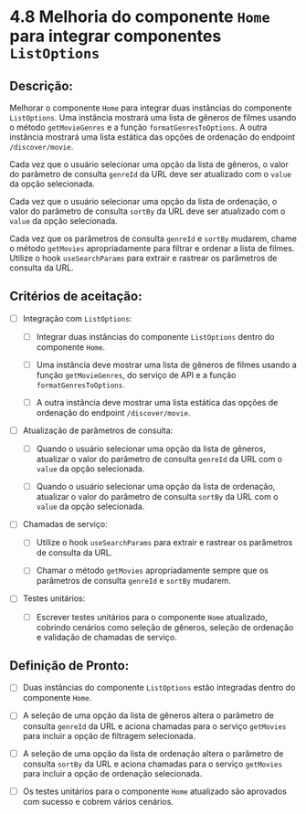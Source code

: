 # 4.8 Melhoria do componente `Home` para integrar componentes `ListOptions`

## Descrição:

Melhorar o componente `Home` para integrar duas instâncias do componente `ListOptions`. Uma instância mostrará uma lista de gêneros de filmes usando o método `getMovieGenres` e a função `formatGenresToOptions`. A outra instância mostrará uma lista estática das opções de ordenação do endpoint `/discover/movie`.

Cada vez que o usuário selecionar uma opção da lista de gêneros, o valor do parâmetro de consulta `genreId` da URL deve ser atualizado com o `value` da opção selecionada.

Cada vez que o usuário selecionar uma opção da lista de ordenação, o valor do parâmetro de consulta `sortBy` da URL deve ser atualizado com o `value` da opção selecionada.

Cada vez que os parâmetros de consulta `genreId` e `sortBy` mudarem, chame o método `getMovies` apropriadamente para filtrar e ordenar a lista de filmes. Utilize o hook `useSearchParams` para extrair e rastrear os parâmetros de consulta da URL.  

## Critérios de aceitação:

- [ ] Integração com `ListOptions`:

     - [ ] Integrar duas instâncias do componente `ListOptions` dentro do componente `Home`.

     - [ ] Uma instância deve mostrar uma lista de gêneros de filmes usando a função `getMovieGenres`, do serviço de API e a função `formatGenresToOptions`.

     - [ ] A outra instância deve mostrar uma lista estática das opções de ordenação do endpoint `/discover/movie`.

- [ ] Atualização de parâmetros de consulta:

     - [ ] Quando o usuário selecionar uma opção da lista de gêneros, atualizar o valor do parâmetro de consulta `genreId` da URL com o `value` da opção selecionada.

     - [ ] Quando o usuário selecionar uma opção da lista de ordenação, atualizar o valor do parâmetro de consulta `sortBy` da URL com o `value` da opção selecionada.

- [ ] Chamadas de serviço:

     - [ ] Utilize o hook `useSearchParams` para extrair e rastrear os parâmetros de consulta da URL.

     - [ ] Chamar o método `getMovies` apropriadamente sempre que os parâmetros de consulta `genreId` e `sortBy` mudarem.  

- [ ] Testes unitários:

     - [ ] Escrever testes unitários para o componente `Home` atualizado, cobrindo cenários como seleção de gêneros, seleção de ordenação e validação de chamadas de serviço.

## Definição de Pronto:

- [ ] Duas instâncias do componente `ListOptions` estão integradas dentro do componente `Home`.

- [ ] A seleção de uma opção da lista de gêneros altera o parâmetro de consulta `genreId` da URL e aciona chamadas para o serviço `getMovies` para incluir a opção de filtragem selecionada.

- [ ] A seleção de uma opção da lista de ordenação altera o parâmetro de consulta `sortBy` da URL e aciona chamadas para o serviço `getMovies` para incluir a opção de ordenação selecionada.

- [ ] Os testes unitários para o componente `Home` atualizado são aprovados com sucesso e cobrem vários cenários.
